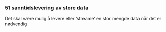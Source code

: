 ### <a name="51sanntidslevering">51 sanntidslevering av store data</a>
Det skal være mulig å levere eller ‘streame’ en stor mengde data når det er nødvendig
